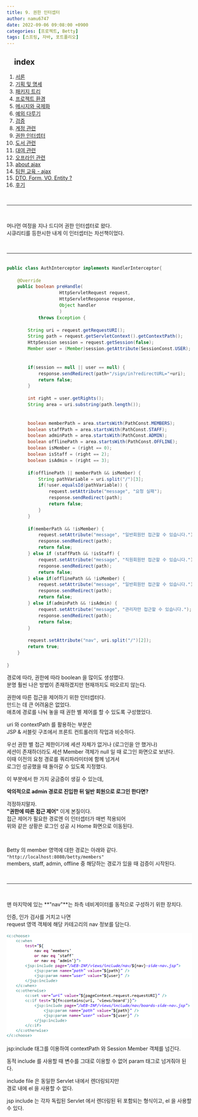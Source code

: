 ```yaml
---
title: 9. 권한 인터셉터
author: namu6747
date: 2022-09-06 09:08:00 +0900
categories: [프로젝트, Betty]
tags: [스프링, 자바, 포트폴리오]
---
```


## &nbsp;&nbsp;&nbsp; index
1. [서론](/posts/project-betty-1/)
2. [기획 및 명세](/posts/project-betty-2-concept/)
3. [패키지 트리](/posts/project-betty-3-package-tree/)
4. [프로젝트 환경](/posts/project-betty-4-config/)
5. [메시지와 국제화](/posts/project-betty-5-message/)
6. [예외 다루기](/posts/project-betty-6-exception/)
7. [검증](/posts/project-betty-7-validation/)
8. [계정 관련](/posts/project-betty-8-sign/)
9. [권한 인터셉터](/posts/project-betty-9-interceptor/)
10. [도서 관련](/posts/project-betty-10-book/)
11. [대여 관련](/posts/project-betty-11-rental/)
12. [오프라인 관련](/posts/project-betty-12-offline/)
13. [about ajax](/posts/project-betty-13-ajax/)
14. [팀원 교육 - ajax](/posts/project-betty-14-edu-ajax/)
15. [DTO, Form, VO, Entity ?](/posts/project-betty-15-object/)
16. [후기](/posts/project-betty-16-review/)

<br/>
<hr/>
<br/>

머나먼 여정을 지나 드디어 권한 인터셉터로 왔다.  
시큐리티를 등한시한 내게 이 인터셉터는 차선책이었다.

<br/>
<hr/>


```java

public class AuthInterceptor implements HandlerInterceptor{

	@Override
	public boolean preHandle(
                    HttpServletRequest request, 
                    HttpServletResponse response, 
                    Object handler
                    )
			throws Exception {
		
		String uri = request.getRequestURI();
		String path = request.getServletContext().getContextPath();
		HttpSession session = request.getSession(false);
		Member user = (Member)session.getAttribute(SessionConst.USER);
		
		
		if(session == null || user == null) {
			response.sendRedirect(path+"/sign/in?redirectURL="+uri);
			return false;
		}
		
		int right = user.getRights();
		String area = uri.substring(path.length());
		
		
		boolean memberPath = area.startsWith(PathConst.MEMBERS);  
		boolean staffPath = area.startsWith(PathConst.STAFF);
		boolean adminPath = area.startsWith(PathConst.ADMIN);  
		boolean offlinePath = area.startsWith(PathConst.OFFLINE);
		boolean isMember = (right == 0);
		boolean isStaff = (right == 2);
		boolean isAdmin = (right == 3);
		
		if(offlinePath || memberPath && isMember) {
			String pathVariable = uri.split("/")[3];
			if(!user.equalsId(pathVariable)) {
				request.setAttribute("message", "요청 실패");
				response.sendRedirect(path);
				return false;
			}
		}
		
		if(memberPath && !isMember) {
			request.setAttribute("message", "일반회원만 접근할 수 있습니다.");
			response.sendRedirect(path);
			return false;
		} else if (staffPath && !isStaff) {
			request.setAttribute("message", "직원회원만 접근할 수 있습니다.");
			response.sendRedirect(path);
			return false;
		} else if(offlinePath && !isMember) {
			request.setAttribute("message", "일반회원만 접근할 수 있습니다.");
			response.sendRedirect(path);
			return false;
		} else if(adminPath && !isAdmin) {
			request.setAttribute("message", "관리자만 접근할 수 있습니다.");
			response.sendRedirect(path);
			return false;
		}
			
		request.setAttribute("nav", uri.split("/")[2]);
		return true;
	}

}

```

경로에 따라, 권한에 따라 boolean 을 많이도 생성했다.  
분명 훨씬 나은 방법이 존재하겠지만 현재까지도 떠오르지 않는다.  

권한에 따른 접근을 제어하기 위한 인터셉터다.   
만드는 데 큰 어려움은 없었다.  
애초에 경로를 나눠 놓을 때 권한 별 제어를 할 수 있도록 구성했었다.  

uri 와 contextPath 를 활용하는 부분은  
JSP & 서블릿 구조에서 프론트 컨트롤러의 작업과 비슷하다.  

우선 권한 별 접근 제한이기에 세션 자체가 없거나 (로그인을 안 했거나)  
세션이 존재하더라도 세션 Member 객체가 null 일 때 로그인 화면으로 보낸다.  
이때 이전의 요청 경로를 쿼리파라미터에 함께 넘겨서  
로그인 성공했을 때 돌아갈 수 있도록 지정했다.  

이 부분에서 한 가지 궁금증이 생길 수 있는데,  

**악의적으로 admin 경로로 진입한 뒤 일반 회원으로 로그인 한다면?**  

걱정하지말자.  
**"권한에 따른 접근 제어"** 이게 본질이다.  
접근 제어가 필요한 경로엔 이 인터셉터가 매번 적용되어  
위와 같은 상황은 로그인 성공 시 Home 화면으로 이동된다.

<br/>

Betty 의 member 영역에 대한 경로는 아래와 같다.  
`"http://localhost:8080/betty/members"`  
members, staff, admin, offline 중 해당하는 경로가 있을 때 
검증이 시작된다. 

<br/>
<hr/>
<br/>

맨 마지막에 있는 **"nav"**는 좌측 네비게이터를 동적으로 구성하기 위한 장치다.  

인증, 인가 검사를 거치고 나면  
request 영역 객체에 해당 카테고리의 nav 정보를 담는다.  

![Desktop View](/assets/img/betty/auth/nav.png)

jsp:include 태그를 이용하여 contextPath 와 Session Member 객체를 넘긴다.  

동적 include 를 사용할 때 변수를 그대로 이용할 수 없어 param 태그로 넘겨줘야 된다.  

include file 은 동일한 Servlet 내에서 렌더링되지만  
경로 내에 el 을 사용할 수 없다.    

jsp include 는 각자 독립된 Servlet 에서 렌더링된 뒤 포함되는 형식이고, el 을 사용할 수 있다.  